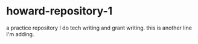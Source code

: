 # howard-repository-1
a practice repository
I do tech writing and grant writing.
this is another line I'm adding.
